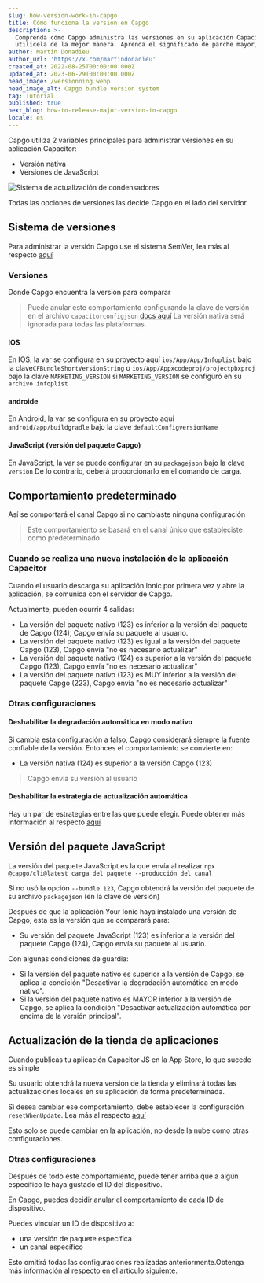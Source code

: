 ```yaml
---
slug: how-version-work-in-capgo
title: Cómo funciona la versión en Capgo
description: >-
  Comprenda cómo Capgo administra las versiones en su aplicación Capacitor y
  utilícela de la mejor manera. Aprenda el significado de parche mayor, menor.
author: Martin Donadieu
author_url: 'https://x.com/martindonadieu'
created_at: 2022-08-25T00:00:00.000Z
updated_at: 2023-06-29T00:00:00.000Z
head_image: /versionning.webp
head_image_alt: Capgo bundle version system
tag: Tutorial
published: true
next_blog: how-to-release-major-version-in-capgo
locale: es
---
```


Capgo utiliza 2 variables principales para administrar versiones en su aplicación Capacitor:
  - Versión nativa
  - Versiones de JavaScript


<div class="mx-auto" style="ancho:100%;">
  <img src="/graph_capgowebp" alt="Sistema de actualización de condensadores">
</div>

Todas las opciones de versiones las decide Capgo en el lado del servidor.

## Sistema de versiones

Para administrar la versión Capgo use el sistema SemVer, lea más al respecto [aquí](https://semverorg/)
### Versiones

Donde Capgo encuentra la versión para comparar

  > Puede anular este comportamiento configurando la clave de versión en el archivo `capacitorconfigjson` [docs aquí](/docs/plugin/settings/#version)
  > La versión nativa será ignorada para todas las plataformas.

#### IOS

 En IOS, la var se configura en su proyecto aquí `ios/App/App/Infoplist` bajo la clave`CFBundleShortVersionString` o `ios/App/Appxcodeproj/projectpbxproj` bajo la clave `MARKETING_VERSION` si `MARKETING_VERSION` se configuró en su ` archivo infoplist`

#### androide

  En Android, la var se configura en su proyecto aquí `android/app/buildgradle` bajo la clave `defaultConfigversionName`

#### JavaScript (versión del paquete Capgo)

  En JavaScript, la var se puede configurar en su `packagejson` bajo la clave `version`
  De lo contrario, deberá proporcionarlo en el comando de carga.

## Comportamiento predeterminado

Así se comportará el canal Capgo si no cambiaste ninguna configuración

> Este comportamiento se basará en el canal único que estableciste como predeterminado

### Cuando se realiza una nueva instalación de la aplicación Capacitor
Cuando el usuario descarga su aplicación Ionic por primera vez y abre la aplicación, se comunica con el servidor de Capgo.

Actualmente, pueden ocurrir 4 salidas:
  - La versión del paquete nativo (123) es inferior a la versión del paquete de Capgo (124), Capgo envía su paquete al usuario.
  - La versión del paquete nativo (123) es igual a la versión del paquete Capgo (123), Capgo envía "no es necesario actualizar"
  - La versión del paquete nativo (124) es superior a la versión del paquete Capgo (123), Capgo envía "no es necesario actualizar"
  - La versión del paquete nativo (123) es MUY inferior a la versión del paquete Capgo (223), Capgo envía "no es necesario actualizar"

### Otras configuraciones

#### Deshabilitar la degradación automática en modo nativo

Si cambia esta configuración a falso, Capgo considerará siempre la fuente confiable de la versión.
Entonces el comportamiento se convierte en:
- La versión nativa (124) es superior a la versión Capgo (123)

> Capgo envía su versión al usuario

#### Deshabilitar la estrategia de actualización automática

Hay un par de estrategias entre las que puede elegir. Puede obtener más información al respecto [aquí](/docs/tooling/cli/#disable-updates-strategy)

## Versión del paquete JavaScript

La versión del paquete JavaScript es la que envía al realizar `npx @capgo/cli@latest carga del paquete --producción del canal`

Si no usó la opción `--bundle 123`, Capgo obtendrá la versión del paquete de su archivo `packagejson` (en la clave de versión)

Después de que la aplicación Your Ionic haya instalado una versión de Capgo, esta es la versión que se comparará para:
  - Su versión del paquete JavaScript (123) es inferior a la versión del paquete Capgo (124), Capgo envía su paquete al usuario.

Con algunas condiciones de guardia:
  - Si la versión del paquete nativo es superior a la versión de Capgo, se aplica la condición "Desactivar la degradación automática en modo nativo".
  - Si la versión del paquete nativo es MAYOR inferior a la versión de Capgo, se aplica la condición "Desactivar actualización automática por encima de la versión principal".

## Actualización de la tienda de aplicaciones

Cuando publicas tu aplicación Capacitor JS en la App Store, lo que sucede es simple

Su usuario obtendrá la nueva versión de la tienda y eliminará todas las actualizaciones locales en su aplicación de forma predeterminada.

Si desea cambiar ese comportamiento, debe establecer la configuración `resetWhenUpdate`. Lea más al respecto [aquí](/docs/plugin/api#settings)

Esto solo se puede cambiar en la aplicación, no desde la nube como otras configuraciones.

### Otras configuraciones

Después de todo este comportamiento, puede tener arriba que a algún específico le haya gustado el ID del dispositivo.

En Capgo, puedes decidir anular el comportamiento de cada ID de dispositivo.

Puedes vincular un ID de dispositivo a:
  - una versión de paquete específica
  - un canal específico

Esto omitirá todas las configuraciones realizadas anteriormente.Obtenga más información al respecto en el artículo siguiente.